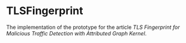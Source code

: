 # TLSFingerprint
The implementation of the prototype for the article *TLS Fingerprint for Malicious Traffic Detection with Attributed Graph Kernel*.
